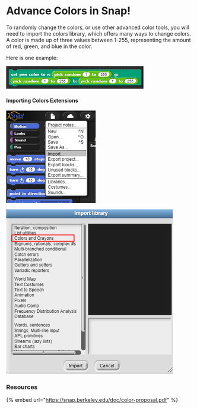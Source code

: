 # Advance Colors in Snap!

To randomly change the colors, or use other advanced color tools, you will need to import the colors library, which offers many ways to change colors. A color is made up of three values between 1-255, representing the amount of red, green, and blue in the color.

Here is one example:

![](../.gitbook/assets/image%20%28343%29.png)

#### Importing Colors Extensions

![](../.gitbook/assets/image%20%28328%29.png)

![](../.gitbook/assets/image%20%28336%29.png)

### Resources

{% embed url="https://snap.berkeley.edu/doc/color-proposal.pdf" %}

